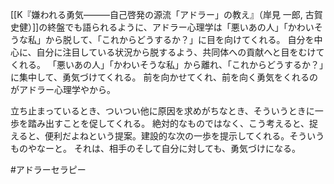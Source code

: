[[K『嫌われる勇気―――自己啓発の源流「アドラー」の教え』（岸見 一郎, 古賀 史健）]]の終盤でも語られるように、アドラー心理学は「悪いあの人」「かわいそうな私」から脱して、「これからどうするか？」に目を向けてくれる。
自分を中心に、自分に注目している状況から脱するよう、共同体への貢献へと目をむけてくれる。
「悪いあの人」「かわいそうな私」から離れ、「これからどうするか？」に集中して、勇気づけてくれる。
前を向かせてくれ、前を向く勇気をくれるのがアドラー心理学やから。

立ち止まっているとき、ついつい他に原因を求めがちなとき、そういうときに一歩を踏み出すことを促してくれる。
絶対的なものではなく、こう考えると、捉えると、便利だよねという提案。建設的な次の一歩を提示してくれる。そういうものやなーと。
それは、相手のそして自分に対しても、勇気づけになる。

#アドラーセラピー